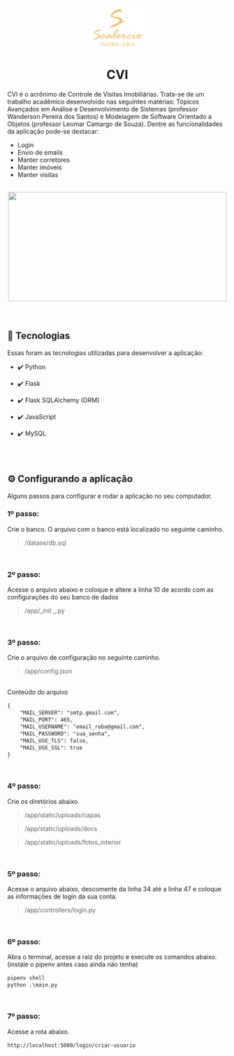 <h1 align="center">
<br />
<img src="./app/static/img/icon.jpg" height="100">
<br />
<br />
CVI
</h1>

<p>CVI é o acrônimo de Controle de Visitas Imobiliárias. Trata-se de um trabalho acadêmico desenvolvido nas seguintes matérias: Tópicos Avançados em Análise e Desenvolvimento de Sistemas (professor Wanderson Pereira dos Santos) e Modelagem de Software Orientado a Objetos (professor Leomar Camargo de Souza). Dentre as funcionalidades da aplicação pode-se destacar:
<ul>
    <li>Login</li>
    <li>Envio de emails</li>
    <li>Manter corretores</li>
    <li>Manter imóveis</li>
    <li>Manter visitas</li>
</ul>
</p>

<br />
<div align="center">
<img src="https://user-images.githubusercontent.com/54766216/99414684-d3b60a80-28d5-11eb-8e5e-badfb237728c.gif" height="250" width="500">
</div>

<br />
<br />

## 🚀 Tecnologias

Essas foram as tecnologias utilizadas para desenvolver a aplicação:

- ✔️ Python

- ✔️ Flask

- ✔️ Flask SQLAlchemy (ORM)

- ✔️ JavaScript

- ✔️ MySQL

<br />
<br />

## ⚙️ Configurando a aplicação
Alguns passos para configurar e rodar a aplicação no seu computador.

<h3>1º passo:</h3>
<span>Crie o banco. O arquivo com o banco está localizado no seguinte caminho.</span>

> /datase/db.sql

<br/>

<h3>2º passo:</h3>
<span>Acesse o arquivo abaixo e coloque e altere a linha 10 de acordo com as configurações do seu banco de dados</span>

> /app/__init_ _.py

<br/>

<h3>3º passo:</h3>
<span>Crie o arquivo de configuração no seguinte caminho.</span>

> /app/config.json

<br />
Conteúdo do arquivo

```
{
    "MAIL_SERVER": "smtp.gmail.com",
    "MAIL_PORT": 465,
    "MAIL_USERNAME": "email_robo@gmail.com",
    "MAIL_PASSWORD": "sua_senha",
    "MAIL_USE_TLS": false,
    "MAIL_USE_SSL": true
}
```

<br/>

<h3>4º passo:</h3>
<span>Crie os diretórios abaixo.</span>

> /app/static/uploads/capas

> /app/static/uploads/docs

> /app/static/uploads/fotos_interior

<br/>

<h3>5º passo:</h3>
<span>Acesse o arquivo abaixo, descomente da linha 34 até a linha 47 e coloque as informações de login da sua conta.</span>

> /app/controllers/login.py

<br />

<h3>6º passo:</h3>
<span>Abra o terminal, acesse a raiz do projeto e execute os comandos abaixo. (instale o pipenv antes caso ainda não tenha)</span>

```
pipenv shell
python .\main.py
```

<br>

<h3>7º passo:</h3>
<span>Acesse a rota abaixo.</span>

```
http://localhost:5000/login/criar-usuario
```

<br>
